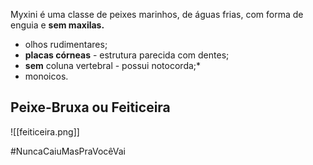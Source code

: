 Myxini é uma classe de peixes marinhos, de águas frias, com forma de enguia e **sem maxilas.** 

* olhos rudimentares;
* **placas córneas** - estrutura parecida com dentes;
* **sem** coluna vertebral - possui notocorda;*
* monoicos.

## Peixe-Bruxa ou Feiticeira

![[feiticeira.png]]

#NuncaCaiuMasPraVocêVai 